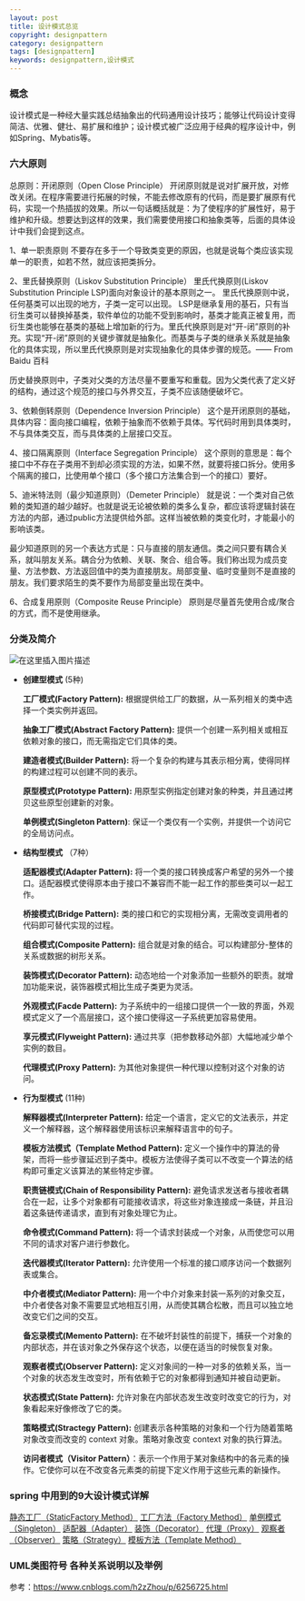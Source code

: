 ```yaml
---
layout: post
title: 设计模式总览
copyright: designpattern 
category: designpattern
tags: [designpattern]
keywords: designpattern,设计模式
---
```

###  概念
设计模式是一种经大量实践总结抽象出的代码通用设计技巧；能够让代码设计变得简洁、优雅、健壮、易扩展和维护；设计模式被广泛应用于经典的程序设计中，例如Spring、Mybatis等。

### 六大原则
总原则：开闭原则（Open Close Principle）
开闭原则就是说对扩展开放，对修改关闭。在程序需要进行拓展的时候，不能去修改原有的代码，而是要扩展原有代码，实现一个热插拔的效果。所以一句话概括就是：为了使程序的扩展性好，易于维护和升级。想要达到这样的效果，我们需要使用接口和抽象类等，后面的具体设计中我们会提到这点。

1、单一职责原则
不要存在多于一个导致类变更的原因，也就是说每个类应该实现单一的职责，如若不然，就应该把类拆分。

2、里氏替换原则（Liskov Substitution Principle）
里氏代换原则(Liskov Substitution Principle LSP)面向对象设计的基本原则之一。 里氏代换原则中说，任何基类可以出现的地方，子类一定可以出现。 LSP是继承复用的基石，只有当衍生类可以替换掉基类，软件单位的功能不受到影响时，基类才能真正被复用，而衍生类也能够在基类的基础上增加新的行为。里氏代换原则是对“开-闭”原则的补充。实现“开-闭”原则的关键步骤就是抽象化。而基类与子类的继承关系就是抽象化的具体实现，所以里氏代换原则是对实现抽象化的具体步骤的规范。—— From Baidu 百科

历史替换原则中，子类对父类的方法尽量不要重写和重载。因为父类代表了定义好的结构，通过这个规范的接口与外界交互，子类不应该随便破坏它。

3、依赖倒转原则（Dependence Inversion Principle）
这个是开闭原则的基础，具体内容：面向接口编程，依赖于抽象而不依赖于具体。写代码时用到具体类时，不与具体类交互，而与具体类的上层接口交互。

 

4、接口隔离原则（Interface Segregation Principle）
这个原则的意思是：每个接口中不存在子类用不到却必须实现的方法，如果不然，就要将接口拆分。使用多个隔离的接口，比使用单个接口（多个接口方法集合到一个的接口）要好。

 

5、迪米特法则（最少知道原则）（Demeter Principle）
就是说：一个类对自己依赖的类知道的越少越好。也就是说无论被依赖的类多么复杂，都应该将逻辑封装在方法的内部，通过public方法提供给外部。这样当被依赖的类变化时，才能最小的影响该类。

最少知道原则的另一个表达方式是：只与直接的朋友通信。类之间只要有耦合关系，就叫朋友关系。耦合分为依赖、关联、聚合、组合等。我们称出现为成员变量、方法参数、方法返回值中的类为直接朋友。局部变量、临时变量则不是直接的朋友。我们要求陌生的类不要作为局部变量出现在类中。

 

6、合成复用原则（Composite Reuse Principle）
原则是尽量首先使用合成/聚合的方式，而不是使用继承。


### 分类及简介
![在这里插入图片描述](https://img-blog.csdnimg.cn/2019052413011038.png?x-oss-process=image/watermark,type_ZmFuZ3poZW5naGVpdGk,shadow_10,text_aHR0cHM6Ly9ibG9nLmNzZG4ubmV0L3FxXzMyNzM2OTQ3,size_16,color_FFFFFF,t_70)
* **创建型模式**  (5种)

   **工厂模式(Factory Pattern):** 根据提供给工厂的数据，从一系列相关的类中选择一个类实例并返回。

   **抽象工厂模式(Abstract Factory Pattern):** 提供一个创建一系列相关或相互依赖对象的接口，而无需指定它们具体的类。

  **建造者模式(Builder Pattern):** 将一个复杂的构建与其表示相分离，使得同样的构建过程可以创建不同的表示。

  **原型模式(Prototype Pattern):** 用原型实例指定创建对象的种类，并且通过拷贝这些原型创建新的对象。

  **单例模式(Singleton Pattern)**: 保证一个类仅有一个实例，并提供一个访问它的全局访问点。
  
* **结构型模式** （7种）

   **适配器模式(Adapter Pattern):** 将一个类的接口转换成客户希望的另外一个接口。适配器模式使得原本由于接口不兼容而不能一起工作的那些类可以一起工作。
   
  **桥接模式(Bridge Pattern):** 类的接口和它的实现相分离，无需改变调用者的代码即可替代实现的过程。

   **组合模式(Composite Pattern):** 组合就是对象的结合。可以构建部分-整体的关系或数据的树形关系。

   **装饰模式(Decorator Pattern):** 动态地给一个对象添加一些额外的职责。就增加功能来说，装饰器模式相比生成子类更为灵活。

  **外观模式(Facde Pattern):** 为子系统中的一组接口提供一个一致的界面，外观模式定义了一个高层接口，这个接口使得这一子系统更加容易使用。

  **享元模式(Flyweight Pattern):** 通过共享（把参数移动外部）大幅地减少单个实例的数目。

  **代理模式(Proxy Pattern):** 为其他对象提供一种代理以控制对这个对象的访问。

* **行为型模式** (11种)

  **解释器模式(Interpreter Pattern):** 给定一个语言，定义它的文法表示，并定义一个解释器，这个解释器使用该标识来解释语言中的句子。
  
  **模板方法模式（Template Method Pattern):** 定义一个操作中的算法的骨架，而将一些步骤延迟到子类中。模板方法使得子类可以不改变一个算法的结构即可重定义该算法的某些特定步骤。

  **职责链模式(Chain of Responsibility Pattern):** 避免请求发送者与接收者耦合在一起，让多个对象都有可能接收请求，将这些对象连接成一条链，并且沿着这条链传递请求，直到有对象处理它为止。
 
  **命令模式(Command Pattern):** 将一个请求封装成一个对象，从而使您可以用不同的请求对客户进行参数化。

  **迭代器模式(Iterator Pattern):** 允许使用一个标准的接口顺序访问一个数据列表或集合。

  **中介者模式(Mediator Pattern):** 用一个中介对象来封装一系列的对象交互，中介者使各对象不需要显式地相互引用，从而使其耦合松散，而且可以独立地改变它们之间的交互。

  **备忘录模式(Memento Pattern):** 在不破坏封装性的前提下，捕获一个对象的内部状态，并在该对象之外保存这个状态，以便在适当的时候恢复对象。

  **观察者模式(Observer Pattern):** 定义对象间的一种一对多的依赖关系，当一个对象的状态发生改变时，所有依赖于它的对象都得到通知并被自动更新。

  **状态模式(State Pattern):** 允许对象在内部状态发生改变时改变它的行为，对象看起来好像修改了它的类。
  
  **策略模式(Stractegy Pattern):** 创建表示各种策略的对象和一个行为随着策略对象改变而改变的 context 对象。策略对象改变 context 对象的执行算法。

  **访问者模式（Visitor Pattern）**：表示一个作用于某对象结构中的各元素的操作。它使你可以在不改变各元素类的前提下定义作用于这些元素的新操作。

### spring 中用到的9大设计模式详解
[静态工厂（StaticFactory Method）](https://blog.csdn.net/qq_32736947/article/details/90583291)
[工厂方法（Factory Method）](https://blog.csdn.net/qq_32736947/article/details/90613388)
[单例模式（Singleton）](https://blog.csdn.net/qq_32736947/article/details/90649485)
[适配器（Adapter）](https://blog.csdn.net/qq_32736947/article/details/90695247)
[装饰（Decorator）](https://blog.csdn.net/qq_32736947/article/details/90708794)
[代理（Proxy）](https://blog.csdn.net/qq_32736947/article/details/90814940)
[观察者（Observer）](https://blog.csdn.net/qq_32736947/article/details/91129229)
[策略（Strategy）](https://blog.csdn.net/qq_32736947/article/details/91410454)
[模板方法（Template Method）](https://blog.csdn.net/qq_32736947/article/details/91488427)

### UML类图符号 各种关系说明以及举例
参考：https://www.cnblogs.com/h2zZhou/p/6256725.html






